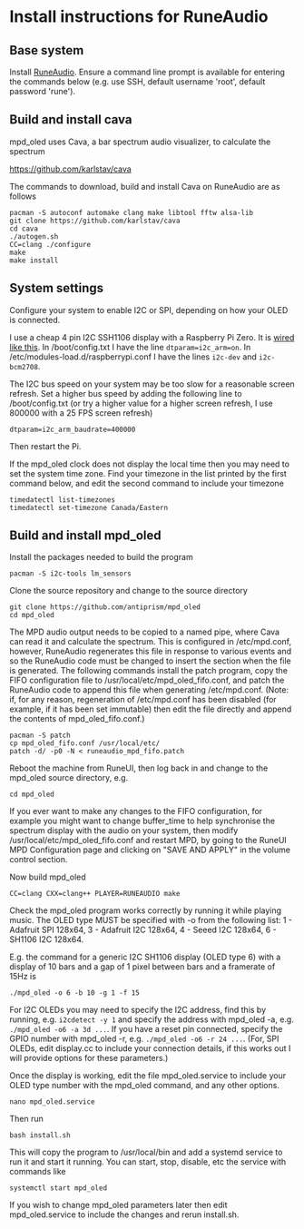 # Install instructions for RuneAudio

## Base system

Install [RuneAudio](http://www.runeaudio.com/). Ensure a command line prompt is
available for entering the commands below (e.g. use SSH, default username
'root', default password 'rune').

## Build and install cava

mpd_oled uses Cava, a bar spectrum audio visualizer, to calculate the spectrum
   
   <https://github.com/karlstav/cava>

The commands to download, build and install Cava on RuneAudio are as follows
```
pacman -S autoconf automake clang make libtool fftw alsa-lib
git clone https://github.com/karlstav/cava
cd cava
./autogen.sh
CC=clang ./configure
make
make install
```

## System settings

Configure your system to enable I2C or SPI, depending on how your OLED
is connected.

I use a cheap 4 pin I2C SSH1106 display with a Raspberry Pi Zero. It is
[wired like this](https://www.14core.com/wp-content/uploads/2016/11/Raspberry-Pi-2-OLED_Screen-WIring-Diagram-Monocrome-I2C.jpg). In /boot/config.txt I
have the line `dtparam=i2c_arm=on`. In /etc/modules-load.d/raspberrypi.conf
I have the lines `i2c-dev` and `i2c-bcm2708`.

The I2C bus speed on your system may be too slow for a reasonable screen
refresh. Set a higher bus speed by adding the
following line to /boot/config.txt (or try a higher value for a higher
screen refresh, I use 800000 with a 25 FPS screen refresh)
```
dtparam=i2c_arm_baudrate=400000
```
Then restart the Pi.

If the mpd_oled clock does not display the local time then you may need
to set the system time zone. Find your timezone in the list printed by the
first command below, and edit the second command to include your timezone
```
timedatectl list-timezones
timedatectl set-timezone Canada/Eastern
```

## Build and install mpd_oled

Install the packages needed to build the program
```
pacman -S i2c-tools lm_sensors
```
Clone the source repository and change to the source directory
```
git clone https://github.com/antiprism/mpd_oled
cd mpd_oled
```

The MPD audio output needs to be copied to a named pipe, where Cava can
read it and calculate the spectrum. This is configured in /etc/mpd.conf,
however, RuneAudio regenerates this file in response to various events and
so the RuneAudio code must be changed to insert the section when the
file is generated. The following commands install the patch program,
copy the FIFO configuration file to /usr/local/etc/mpd_oled_fifo.conf,
and patch the RuneAudio code to append this file when generating
/etc/mpd.conf. (Note: if, for any reason, regeneration of /etc/mpd.conf
has been disabled (for example, if it has been set immutable) then edit
the file directly and append the contents of mpd_oled_fifo.conf.)

```
pacman -S patch
cp mpd_oled_fifo.conf /usr/local/etc/
patch -d/ -p0 -N < runeaudio_mpd_fifo.patch
```
Reboot the machine from RuneUI, then log back in and change to the
mpd_oled source directory, e.g.
```
cd mpd_oled
```
If you ever want to make any changes to the FIFO configuration,
for example you might want to change buffer_time to help synchronise
the spectrum display with the audio on your system,
then modify /usr/local/etc/mpd_oled_fifo.conf and restart MPD,
by going to the RuneUI MPD Configuration page and clicking on
"SAVE AND APPLY" in the volume control section.

Now build mpd_oled
```
CC=clang CXX=clang++ PLAYER=RUNEAUDIO make
```
Check the mpd_oled program works correctly by running it while playing music.
The OLED type MUST be specified with -o from the following list:
    1 - Adafruit SPI 128x64,
    3 - Adafruit I2C 128x64,
    4 - Seeed I2C 128x64,
    6 - SH1106 I2C 128x64.

E.g. the command for a generic I2C SH1106 display (OLED type 6) with
a display of 10 bars and a gap of 1 pixel between bars and a framerate
of 15Hz is
```
./mpd_oled -o 6 -b 10 -g 1 -f 15
```
For I2C OLEDs you may need to specify the I2C address, find this by running,
e.g. `i2cdetect -y 1` and specify the address with mpd_oled -a,
e.g. `./mpd_oled -o6 -a 3d ...`. If you have a reset pin connected, specify
the GPIO number with mpd_oled -r, e.g. `./mpd_oled -o6 -r 24 ...`. (For, SPI
OLEDs, edit display.cc to include your connection details, if this works
out I will provide options for these parameters.)

Once the display is working, edit the file mpd_oled.service to include
your OLED type number with the mpd_oled command, and any other options.
```
nano mpd_oled.service
```

Then run
```
bash install.sh
```
This will copy the program to /usr/local/bin and add a systemd service
to run it and start it running. You can start, stop, disable, etc the
service with commands like
```
systemctl start mpd_oled
```
If you wish to change mpd_oled parameters later then edit mpd_oled.service
to include the changes and rerun install.sh.

